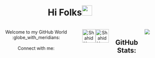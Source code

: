 
<h1 align="center">Hi Folks<img width="32px" src="https://camo.githubusercontent.com/e8e7b06ecf583bc040eb60e44eb5b8e0ecc5421320a92929ce21522dbc34c891/68747470733a2f2f6d656469612e67697068792e636f6d2f6d656469612f6876524a434c467a6361737252346961377a2f67697068792e676966"/>
</h1>
<br>
<div style="display:flex;flex-direction:row;align-content:center;justify-content:center;" align="center">Welcome to my GitHub World :globe_with_meridians:<br>
  <br>
Connect with me: <br>
<a href="https://www.twitter.com/shahidstwt"><img align="center" alt="ShahidHussain | Twitter" width="42px" src="https://cdn.jsdelivr.net/npm/simple-icons@v3/icons/twitter.svg" /></a>
<a href="https:www.linkedin.com/in/shahid-hussain-500a93214"><img align="center" alt="ShahidHussain | LinkedIn" width="42px" src="https://cdn.jsdelivr.net/npm/simple-icons@v3/icons/linkedin.svg" /></a>
<a href="https://www.instagram.com/ig_shahidhussain"<img align="center" alt="ShahidHussain | Instagram" width="42px" src="https://cdn.jsdelivr.net/npm/simple-icons@v3/icons/instagram.svg" /></a>
<br />
  <h2> GitHub Stats:</h2>
  <img src="https://github-readme-stats.vercel.app/api/?username=shahidhussain07&count_private=true&theme=tokyonight&showicons=true">
 
</div>

